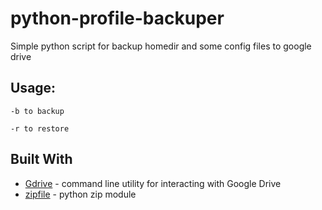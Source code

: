 # python-profile-backuper
Simple python script for backup homedir and some config files to google drive

## Usage: 

```
-b to backup 

-r to restore
```
## Built With

* [Gdrive](https://github.com/gdrive-org/gdrive) - command line utility for interacting with Google Drive
* [zipfile](https://docs.python.org/3/library/zipfile.html#module-zipfile) - python zip module
